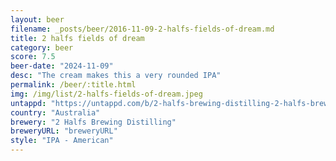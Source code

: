 ```yaml
---
layout: beer
filename: _posts/beer/2016-11-09-2-halfs-fields-of-dream.md
title: 2 halfs fields of dream
category: beer
score: 7.5
beer-date: "2024-11-09"
desc: "The cream makes this a very rounded IPA"
permalink: /beer/:title.html
img: /img/list/2-halfs-fields-of-dream.jpeg
untappd: "https://untappd.com/b/2-halfs-brewing-distilling-2-halfs-brewing-distilling-fields-of-dream-2024/5817889"
country: "Australia"
brewery: "2 Halfs Brewing Distilling"
breweryURL: "breweryURL"
style: "IPA - American"
---
```

